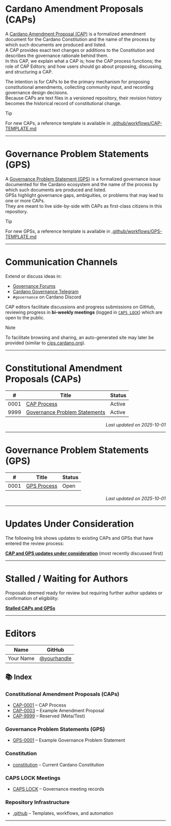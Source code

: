 # Cardano Amendment Proposals (CAPs)

A [Cardano Amendment Proposal (CAP)](./CAP-0001) is a formalized amendment document for the Cardano Constitution and the name of the process by which such documents are produced and listed.  
A CAP provides exact text changes or additions to the Constitution and describes the governance rationale behind them.  
In this CAP, we explain what a CAP is; how the CAP process functions; the role of CAP Editors; and how users should go about proposing, discussing, and structuring a CAP.

The intention is for CAPs to be the primary mechanism for proposing constitutional amendments, collecting community input, and recording governance design decisions.  
Because CAPs are text files in a versioned repository, their revision history becomes the historical record of constitutional change.

> [!TIP]  
> For new CAPs, a reference template is available in [.github/workflows/CAP-TEMPLATE.md](.github/workflows/CAP-TEMPLATE.md)

---

# Governance Problem Statements (GPS)

A [Governance Problem Statement (GPS)](./GPS-0001) is a formalized governance issue documented for the Cardano ecosystem and the name of the process by which such documents are produced and listed.  
GPSs highlight governance gaps, ambiguities, or problems that may lead to one or more CAPs.  
They are meant to live side-by-side with CAPs as first-class citizens in this repository.

> [!TIP]  
> For new GPSs, a reference template is available in [.github/workflows/GPS-TEMPLATE.md](.github/workflows/GPS-TEMPLATE.md)

---

# Communication Channels

Extend or discuss ideas in:  
- [Governance Forums](https://forum.cardano.org)  
- [Cardano Governance Telegram](https://t.me/CardanoGovernanceOfficial)  
- `#governance` on Cardano Discord  

CAP editors facilitate discussions and progress submissions on GitHub, reviewing progress in **bi-weekly meetings** (logged in [`CAPS LOCK`](./CAPS%20LOCK)) which are open to the public.  

> [!NOTE]  
> To facilitate browsing and sharing, an auto-generated site may later be provided (similar to [cips.cardano.org](https://cips.cardano.org/)).

---

# Constitutional Amendment Proposals (CAPs)

| #     | Title | Status |
|-------|----------------------------|----------|
| 0001  | [CAP Process](./CAP-0001)  | Active |
| 9999  | [Governance Problem Statements](./CAP-9999) | Active |

<p align="right"><i>Last updated on 2025-10-01</i></p>

---

# Governance Problem Statements (GPS)

| #     | Title | Status |
|-------|-----------------------------|----------|
| 0001  | [GPS Process](./GPS-0001)   | Open |

<p align="right"><i>Last updated on 2025-10-01</i></p>

---

# Updates Under Consideration

The following link shows updates to existing CAPs and GPSs that have entered the review process:  

**[CAP and GPS updates under consideration](https://github.com/Thomas-nada/CAP/pulls?q=is%3Apr+is%3Aopen+label%3AUpdate+sort%3Aupdated-desc)** (most recently discussed first)

---

# Stalled / Waiting for Authors

Proposals deemed ready for review but requiring further author updates or confirmation of eligibility:  

[**Stalled CAPs and GPSs**](https://github.com/Thomas-nada/CAP/pulls?q=is%3Apr+is%3Aopen+draft%3Afalse+in%3Atitle+label%3A%22State%3A+Waiting+for+Author%22%2C%22State%3A+Likely+Abandoned%22%2C%22State%3A+Likely+Deprecated%22+-label%3AUpdate%2CCorrection%2CTranslation+sort%3Aupdated-asc)  

---

# Editors

| Name | GitHub |
|------|---------|
| Your Name | [@yourhandle](https://github.com/yourhandle) |

## 📚 Index

### Constitutional Amendment Proposals (CAPs)
- [CAP-0001](./CAP-0001/README.md) – CAP Process
- [CAP-0003](./CAP-0003/README.md) – Example Amendment Proposal
- [CAP-9999](./CAP-9999/README.md) – Reserved (Meta/Test)

### Governance Problem Statements (GPS)
- [GPS-0001](./GPS-0001/README.md) – Example Governance Problem Statement

### Constitution
- [constitution](./constitution/README.md) – Current Cardano Constitution

### CAPS LOCK Meetings
- [CAPS LOCK](./CAPS%20LOCK) – Governance meeting records

### Repository Infrastructure
- [.github](./.github) – Templates, workflows, and automation

---
